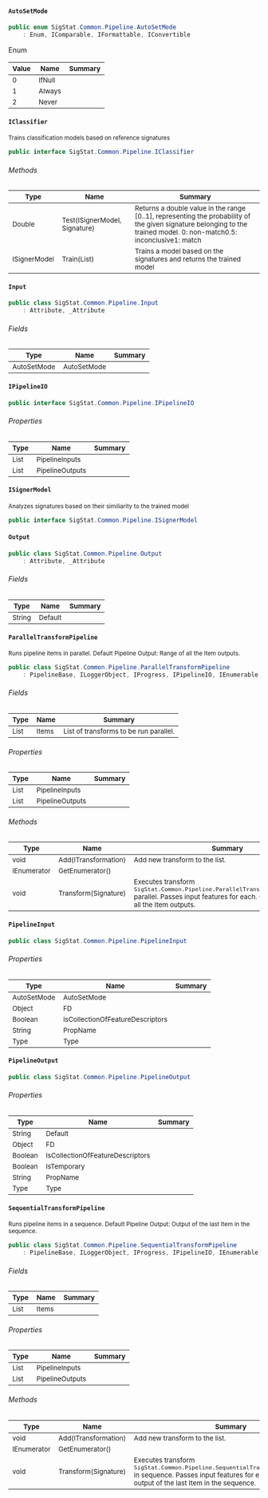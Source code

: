 #### `AutoSetMode`

```csharp
public enum SigStat.Common.Pipeline.AutoSetMode
    : Enum, IComparable, IFormattable, IConvertible

```

Enum

| <sub>Value</sub> | <sub>Name</sub> | <sub>Summary</sub> | 
| --- | --- | --- | 
| <sub>0</sub> | <sub>IfNull</sub> | <sub></sub> | 
| <sub>1</sub> | <sub>Always</sub> | <sub></sub> | 
| <sub>2</sub> | <sub>Never</sub> | <sub></sub> | 


#### `IClassifier`

<sub>Trains classification models based on reference signatures</sub>
```csharp
public interface SigStat.Common.Pipeline.IClassifier

```

###### Methods

| <sub>Type</sub> | <sub>Name</sub> | <sub>Summary</sub> | 
| --- | --- | --- | 
| <sub>Double</sub> | <sub>Test(ISignerModel, Signature)</sub> | <sub>Returns a double value in the range [0..1], representing the probability of the given signature belonging to the trained model.  <list type="bullet"><item>0: non-match</item><item>0.5: inconclusive</item><item>1: match</item></list></sub> | 
| <sub>ISignerModel</sub> | <sub>Train(List<Signature>)</sub> | <sub>Trains a model based on the signatures and returns the trained model</sub> | 


#### `Input`

```csharp
public class SigStat.Common.Pipeline.Input
    : Attribute, _Attribute

```

###### Fields

| <sub>Type</sub> | <sub>Name</sub> | <sub>Summary</sub> | 
| --- | --- | --- | 
| <sub>AutoSetMode</sub> | <sub>AutoSetMode</sub> | <sub></sub> | 


#### `IPipelineIO`

```csharp
public interface SigStat.Common.Pipeline.IPipelineIO

```

###### Properties

| <sub>Type</sub> | <sub>Name</sub> | <sub>Summary</sub> | 
| --- | --- | --- | 
| <sub>List<PipelineInput></sub> | <sub>PipelineInputs</sub> | <sub></sub> | 
| <sub>List<PipelineOutput></sub> | <sub>PipelineOutputs</sub> | <sub></sub> | 


#### `ISignerModel`

<sub>Analyzes signatures based on their similiarity to the trained model</sub>
```csharp
public interface SigStat.Common.Pipeline.ISignerModel

```

#### `Output`

```csharp
public class SigStat.Common.Pipeline.Output
    : Attribute, _Attribute

```

###### Fields

| <sub>Type</sub> | <sub>Name</sub> | <sub>Summary</sub> | 
| --- | --- | --- | 
| <sub>String</sub> | <sub>Default</sub> | <sub></sub> | 


#### `ParallelTransformPipeline`

<sub>Runs pipeline items in parallel.  <para>Default Pipeline Output: Range of all the Item outputs.</para></sub>
```csharp
public class SigStat.Common.Pipeline.ParallelTransformPipeline
    : PipelineBase, ILoggerObject, IProgress, IPipelineIO, IEnumerable, ITransformation

```

###### Fields

| <sub>Type</sub> | <sub>Name</sub> | <sub>Summary</sub> | 
| --- | --- | --- | 
| <sub>List<ITransformation></sub> | <sub>Items</sub> | <sub>List of transforms to be run parallel.</sub> | 


###### Properties

| <sub>Type</sub> | <sub>Name</sub> | <sub>Summary</sub> | 
| --- | --- | --- | 
| <sub>List<PipelineInput></sub> | <sub>PipelineInputs</sub> | <sub></sub> | 
| <sub>List<PipelineOutput></sub> | <sub>PipelineOutputs</sub> | <sub></sub> | 


###### Methods

| <sub>Type</sub> | <sub>Name</sub> | <sub>Summary</sub> | 
| --- | --- | --- | 
| <sub>void</sub> | <sub>Add(ITransformation)</sub> | <sub>Add new transform to the list.</sub> | 
| <sub>IEnumerator</sub> | <sub>GetEnumerator()</sub> | <sub></sub> | 
| <sub>void</sub> | <sub>Transform(Signature)</sub> | <sub>Executes transform `SigStat.Common.Pipeline.ParallelTransformPipeline.Items` parallel.  Passes input features for each.  Output is a range of all the Item outputs.</sub> | 


#### `PipelineInput`

```csharp
public class SigStat.Common.Pipeline.PipelineInput

```

###### Properties

| <sub>Type</sub> | <sub>Name</sub> | <sub>Summary</sub> | 
| --- | --- | --- | 
| <sub>AutoSetMode</sub> | <sub>AutoSetMode</sub> | <sub></sub> | 
| <sub>Object</sub> | <sub>FD</sub> | <sub></sub> | 
| <sub>Boolean</sub> | <sub>IsCollectionOfFeatureDescriptors</sub> | <sub></sub> | 
| <sub>String</sub> | <sub>PropName</sub> | <sub></sub> | 
| <sub>Type</sub> | <sub>Type</sub> | <sub></sub> | 


#### `PipelineOutput`

```csharp
public class SigStat.Common.Pipeline.PipelineOutput

```

###### Properties

| <sub>Type</sub> | <sub>Name</sub> | <sub>Summary</sub> | 
| --- | --- | --- | 
| <sub>String</sub> | <sub>Default</sub> | <sub></sub> | 
| <sub>Object</sub> | <sub>FD</sub> | <sub></sub> | 
| <sub>Boolean</sub> | <sub>IsCollectionOfFeatureDescriptors</sub> | <sub></sub> | 
| <sub>Boolean</sub> | <sub>IsTemporary</sub> | <sub></sub> | 
| <sub>String</sub> | <sub>PropName</sub> | <sub></sub> | 
| <sub>Type</sub> | <sub>Type</sub> | <sub></sub> | 


#### `SequentialTransformPipeline`

<sub>Runs pipeline items in a sequence.  <para>Default Pipeline Output: Output of the last Item in the sequence.</para></sub>
```csharp
public class SigStat.Common.Pipeline.SequentialTransformPipeline
    : PipelineBase, ILoggerObject, IProgress, IPipelineIO, IEnumerable, ITransformation

```

###### Fields

| <sub>Type</sub> | <sub>Name</sub> | <sub>Summary</sub> | 
| --- | --- | --- | 
| <sub>List<ITransformation></sub> | <sub>Items</sub> | <sub></sub> | 


###### Properties

| <sub>Type</sub> | <sub>Name</sub> | <sub>Summary</sub> | 
| --- | --- | --- | 
| <sub>List<PipelineInput></sub> | <sub>PipelineInputs</sub> | <sub></sub> | 
| <sub>List<PipelineOutput></sub> | <sub>PipelineOutputs</sub> | <sub></sub> | 


###### Methods

| <sub>Type</sub> | <sub>Name</sub> | <sub>Summary</sub> | 
| --- | --- | --- | 
| <sub>void</sub> | <sub>Add(ITransformation)</sub> | <sub>Add new transform to the list.</sub> | 
| <sub>IEnumerator</sub> | <sub>GetEnumerator()</sub> | <sub></sub> | 
| <sub>void</sub> | <sub>Transform(Signature)</sub> | <sub>Executes transform `SigStat.Common.Pipeline.SequentialTransformPipeline.Items` in sequence.  Passes input features for each.  Output is the output of the last Item in the sequence.</sub> | 


